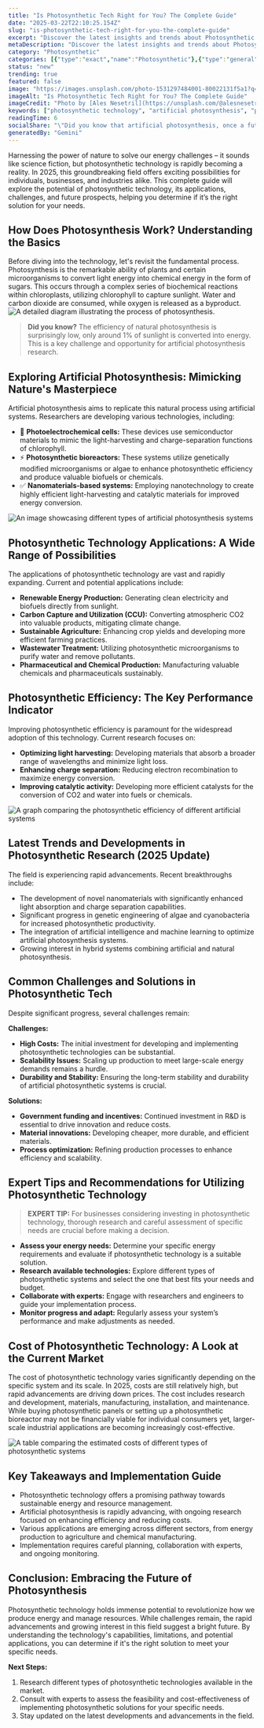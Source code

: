 ```yaml
---
title: "Is Photosynthetic Tech Right for You? The Complete Guide"
date: "2025-03-22T22:10:25.154Z"
slug: "is-photosynthetic-tech-right-for-you-the-complete-guide"
excerpt: "Discover the latest insights and trends about Photosynthetic Tech. This comprehensive guide covers everything you need to know about Photosynthetic Tech in 2025."
metaDescription: "Discover the latest insights and trends about Photosynthetic Tech. This comprehensive guide covers everything you need to know about Photosynthetic Tech in..."
category: "Photosynthetic"
categories: [{"type":"exact","name":"Photosynthetic"},{"type":"general","name":"Engineering"},{"type":"medium","name":"Biotechnology"},{"type":"specific","name":"Artificial Photosynthesis"},{"type":"niche","name":"Nanomaterials"}]
status: "new"
trending: true
featured: false
image: "https://images.unsplash.com/photo-1531297484001-80022131f5a1?q=85&w=1200&fit=max&fm=webp&auto=compress"
imageAlt: "Is Photosynthetic Tech Right for You? The Complete Guide"
imageCredit: "Photo by [Ales Nesetril](https://unsplash.com/@alesnesetril) on Unsplash"
keywords: ["photosynthetic technology", "artificial photosynthesis", "photosynthetic efficiency", "solar energy photosynthesis", "buy photosynthetic panels", "photosynthetic bioreactor", "photosynthesis technology applications", "how does photosynthesis work", "artificial photosynthesis research", "cost of photosynthetic technology"]
readingTime: 6
socialShare: "\"Did you know that artificial photosynthesis, once a futuristic dream, is rapidly becoming a reality, offering potentially limitless clean energy?  The future of energy is greener than you think.\""
generatedBy: "Gemini"
---
```




Harnessing the power of nature to solve our energy challenges – it sounds like science fiction, but photosynthetic technology is rapidly becoming a reality. In 2025, this groundbreaking field offers exciting possibilities for individuals, businesses, and industries alike. This complete guide will explore the potential of photosynthetic technology, its applications, challenges, and future prospects, helping you determine if it’s the right solution for your needs.

## How Does Photosynthesis Work? Understanding the Basics

Before diving into the technology, let's revisit the fundamental process. Photosynthesis is the remarkable ability of plants and certain microorganisms to convert light energy into chemical energy in the form of sugars.  This occurs through a complex series of biochemical reactions within chloroplasts, utilizing chlorophyll to capture sunlight.  Water and carbon dioxide are consumed, while oxygen is released as a byproduct.  ![A detailed diagram illustrating the process of photosynthesis.](https://images.unsplash.com/photo-1531297484001-80022131f5a1?q=85&w=1200&fit=max&fm=webp&auto=compress)

> **Did you know?**  The efficiency of natural photosynthesis is surprisingly low, only around 1% of sunlight is converted into energy.  This is a key challenge and opportunity for artificial photosynthesis research.

##  Exploring Artificial Photosynthesis: Mimicking Nature's Masterpiece

Artificial photosynthesis aims to replicate this natural process using artificial systems.  Researchers are developing various technologies, including:

* 🔑 **Photoelectrochemical cells:** These devices use semiconductor materials to mimic the light-harvesting and charge-separation functions of chlorophyll.
* ⚡ **Photosynthetic bioreactors:** These systems utilize genetically modified microorganisms or algae to enhance photosynthetic efficiency and produce valuable biofuels or chemicals.
* ✅ **Nanomaterials-based systems:**  Employing nanotechnology to create highly efficient light-harvesting and catalytic materials for improved energy conversion.

![An image showcasing different types of artificial photosynthesis systems](https://images.unsplash.com/photo-1526374965328-7f61d4dc18c5?q=85&w=1200&fit=max&fm=webp&auto=compress)

## Photosynthetic Technology Applications: A Wide Range of Possibilities

The applications of photosynthetic technology are vast and rapidly expanding.  Current and potential applications include:

* **Renewable Energy Production:** Generating clean electricity and biofuels directly from sunlight.
* **Carbon Capture and Utilization (CCU):**  Converting atmospheric CO2 into valuable products, mitigating climate change.
* **Sustainable Agriculture:** Enhancing crop yields and developing more efficient farming practices.
* **Wastewater Treatment:** Utilizing photosynthetic microorganisms to purify water and remove pollutants.
* **Pharmaceutical and Chemical Production:** Manufacturing valuable chemicals and pharmaceuticals sustainably.

## Photosynthetic Efficiency: The Key Performance Indicator

Improving photosynthetic efficiency is paramount for the widespread adoption of this technology.  Current research focuses on:

* **Optimizing light harvesting:** Developing materials that absorb a broader range of wavelengths and minimize light loss.
* **Enhancing charge separation:** Reducing electron recombination to maximize energy conversion.
* **Improving catalytic activity:**  Developing more efficient catalysts for the conversion of CO2 and water into fuels or chemicals.

![A graph comparing the photosynthetic efficiency of different artificial systems](https://images.unsplash.com/photo-1487017159836-4e23ece2e4cf?q=85&w=1200&fit=max&fm=webp&auto=compress)

## Latest Trends and Developments in Photosynthetic Research (2025 Update)

The field is experiencing rapid advancements. Recent breakthroughs include:

* The development of novel nanomaterials with significantly enhanced light absorption and charge separation capabilities.
*  Significant progress in genetic engineering of algae and cyanobacteria for increased photosynthetic productivity.
*  The integration of artificial intelligence and machine learning to optimize artificial photosynthesis systems.
*  Growing interest in hybrid systems combining artificial and natural photosynthesis.

##  Common Challenges and Solutions in Photosynthetic Tech

Despite significant progress, several challenges remain:

**Challenges:**

* **High Costs:** The initial investment for developing and implementing photosynthetic technologies can be substantial.
* **Scalability Issues:** Scaling up production to meet large-scale energy demands remains a hurdle.
* **Durability and Stability:** Ensuring the long-term stability and durability of artificial photosynthetic systems is crucial.

**Solutions:**

* **Government funding and incentives:** Continued investment in R&D is essential to drive innovation and reduce costs.
* **Material innovations:** Developing cheaper, more durable, and efficient materials.
* **Process optimization:** Refining production processes to enhance efficiency and scalability.

## Expert Tips and Recommendations for Utilizing Photosynthetic Technology

> **EXPERT TIP:**  For businesses considering investing in photosynthetic technology, thorough research and careful assessment of specific needs are crucial before making a decision.

* **Assess your energy needs:** Determine your specific energy requirements and evaluate if photosynthetic technology is a suitable solution.
* **Research available technologies:** Explore different types of photosynthetic systems and select the one that best fits your needs and budget.
* **Collaborate with experts:** Engage with researchers and engineers to guide your implementation process.
* **Monitor progress and adapt:** Regularly assess your system’s performance and make adjustments as needed.

## Cost of Photosynthetic Technology: A Look at the Current Market

The cost of photosynthetic technology varies significantly depending on the specific system and its scale.  In 2025, costs are still relatively high, but rapid advancements are driving down prices.  The cost includes research and development, materials, manufacturing, installation, and maintenance.  While buying photosynthetic panels or setting up a photosynthetic bioreactor may not be financially viable for individual consumers yet, larger-scale industrial applications are becoming increasingly cost-effective.

![A table comparing the estimated costs of different types of photosynthetic systems](https://images.unsplash.com/photo-1486475554424-2fa50cd59f18?q=85&w=1200&fit=max&fm=webp&auto=compress)

## Key Takeaways and Implementation Guide

* Photosynthetic technology offers a promising pathway towards sustainable energy and resource management.
* Artificial photosynthesis is rapidly advancing, with ongoing research focused on enhancing efficiency and reducing costs.
* Various applications are emerging across different sectors, from energy production to agriculture and chemical manufacturing.
* Implementation requires careful planning, collaboration with experts, and ongoing monitoring.

## Conclusion: Embracing the Future of Photosynthesis

Photosynthetic technology holds immense potential to revolutionize how we produce energy and manage resources. While challenges remain, the rapid advancements and growing interest in this field suggest a bright future.  By understanding the technology's capabilities, limitations, and potential applications, you can determine if it's the right solution to meet your specific needs.

**Next Steps:**

1.  Research different types of photosynthetic technologies available in the market.
2.  Consult with experts to assess the feasibility and cost-effectiveness of implementing photosynthetic solutions for your specific needs.
3.  Stay updated on the latest developments and advancements in the field.

